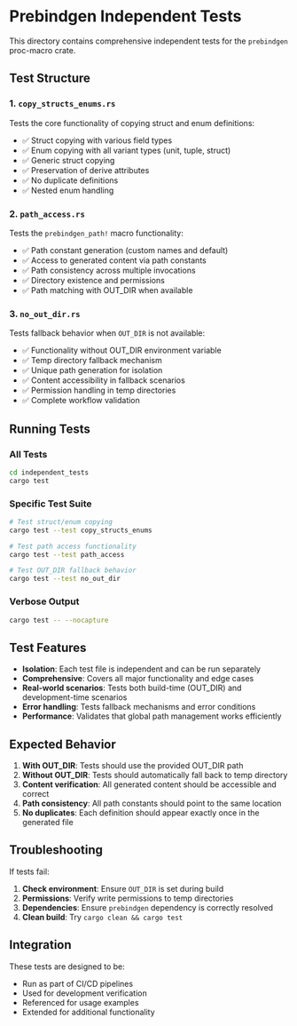 # Prebindgen Independent Tests

This directory contains comprehensive independent tests for the `prebindgen` proc-macro crate.

## Test Structure

### 1. `copy_structs_enums.rs`
Tests the core functionality of copying struct and enum definitions:
- ✅ Struct copying with various field types
- ✅ Enum copying with all variant types (unit, tuple, struct)
- ✅ Generic struct copying
- ✅ Preservation of derive attributes
- ✅ No duplicate definitions
- ✅ Nested enum handling

### 2. `path_access.rs`
Tests the `prebindgen_path!` macro functionality:
- ✅ Path constant generation (custom names and default)
- ✅ Access to generated content via path constants
- ✅ Path consistency across multiple invocations
- ✅ Directory existence and permissions
- ✅ Path matching with OUT_DIR when available

### 3. `no_out_dir.rs`
Tests fallback behavior when `OUT_DIR` is not available:
- ✅ Functionality without OUT_DIR environment variable
- ✅ Temp directory fallback mechanism
- ✅ Unique path generation for isolation
- ✅ Content accessibility in fallback scenarios
- ✅ Permission handling in temp directories
- ✅ Complete workflow validation

## Running Tests

### All Tests
```bash
cd independent_tests
cargo test
```

### Specific Test Suite
```bash
# Test struct/enum copying
cargo test --test copy_structs_enums

# Test path access functionality
cargo test --test path_access

# Test OUT_DIR fallback behavior
cargo test --test no_out_dir
```

### Verbose Output
```bash
cargo test -- --nocapture
```

## Test Features

- **Isolation**: Each test file is independent and can be run separately
- **Comprehensive**: Covers all major functionality and edge cases
- **Real-world scenarios**: Tests both build-time (OUT_DIR) and development-time scenarios
- **Error handling**: Tests fallback mechanisms and error conditions
- **Performance**: Validates that global path management works efficiently

## Expected Behavior

1. **With OUT_DIR**: Tests should use the provided OUT_DIR path
2. **Without OUT_DIR**: Tests should automatically fall back to temp directory
3. **Content verification**: All generated content should be accessible and correct
4. **Path consistency**: All path constants should point to the same location
5. **No duplicates**: Each definition should appear exactly once in the generated file

## Troubleshooting

If tests fail:

1. **Check environment**: Ensure `OUT_DIR` is set during build
2. **Permissions**: Verify write permissions to temp directories
3. **Dependencies**: Ensure `prebindgen` dependency is correctly resolved
4. **Clean build**: Try `cargo clean && cargo test`

## Integration

These tests are designed to be:
- Run as part of CI/CD pipelines
- Used for development verification
- Referenced for usage examples
- Extended for additional functionality
